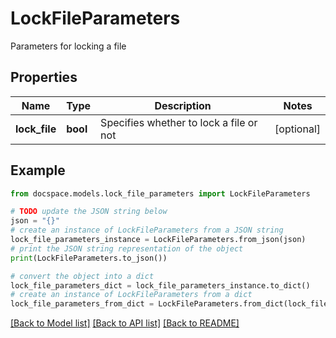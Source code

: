 # LockFileParameters

Parameters for locking a file

## Properties

Name | Type | Description | Notes
------------ | ------------- | ------------- | -------------
**lock_file** | **bool** | Specifies whether to lock a file or not | [optional] 

## Example

```python
from docspace.models.lock_file_parameters import LockFileParameters

# TODO update the JSON string below
json = "{}"
# create an instance of LockFileParameters from a JSON string
lock_file_parameters_instance = LockFileParameters.from_json(json)
# print the JSON string representation of the object
print(LockFileParameters.to_json())

# convert the object into a dict
lock_file_parameters_dict = lock_file_parameters_instance.to_dict()
# create an instance of LockFileParameters from a dict
lock_file_parameters_from_dict = LockFileParameters.from_dict(lock_file_parameters_dict)
```
[[Back to Model list]](../README.md#documentation-for-models) [[Back to API list]](../README.md#documentation-for-api-endpoints) [[Back to README]](../README.md)


